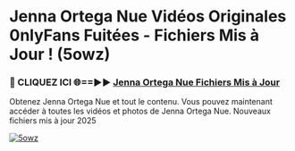 # Jenna Ortega Nue Vidéos Originales 0nlyFans Fuitées - Fichiers Mis à Jour ! (5owz)

<h3>🔴 CLIQUEZ ICI 🌐==►► <a href="https://tinyurl.com/2pmr4ezf" rel="nofollow">Jenna Ortega Nue Fichiers Mis à Jour</a></h3>

Obtenez Jenna Ortega Nue et tout le contenu. Vous pouvez maintenant accéder à toutes les vidéos et photos de Jenna Ortega Nue. Nouveaux fichiers mis à jour 2025

[![5owz](https://i.imgur.com/6SNvagu.gif)](https://tinyurl.com/2pmr4ezf)
